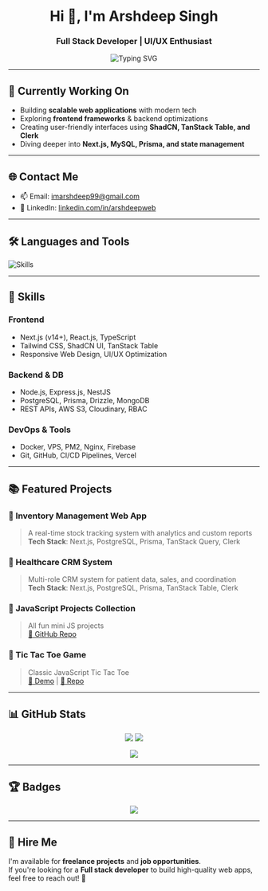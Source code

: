 <h1 align="center">Hi 👋, I'm Arshdeep Singh</h1>
<h3 align="center">Full Stack Developer | UI/UX Enthusiast</h3>

<p align="center">
  <img src="https://readme-typing-svg.demolab.com/?lines=Building+Scalable+Web+Apps;Next.js,+Prisma,+MySQL+Expert;Problem+Solver+%26+Performance+Lover;&center=true&width=500&height=50" alt="Typing SVG" />
</p>

---

## 🔭 Currently Working On

- Building **scalable web applications** with modern tech
- Exploring **frontend frameworks** & backend optimizations
- Creating user-friendly interfaces using **ShadCN, TanStack Table, and Clerk**
- Diving deeper into **Next.js, MySQL, Prisma, and state management**

---

## 🌐 Contact Me

- 📫 Email: [imarshdeep99@gmail.com](mailto:imarshdeep99@gmail.com)  
- 💼 LinkedIn: [linkedin.com/in/arshdeepweb](https://www.linkedin.com/in/arshdeepweb)

---

## 🛠 Languages and Tools

<p style="text-align: left;">
  <img src="https://skillicons.dev/icons?i=js,ts,react,nextjs,nodejs,express,mysql,postgres,mongodb,prisma,tailwind,git,vercel,docker,supabase,aws" alt="Skills" />
</p>

---

## 🧠 Skills

### **Frontend**
- Next.js (v14+), React.js, TypeScript  
- Tailwind CSS, ShadCN UI, TanStack Table  
- Responsive Web Design, UI/UX Optimization

### **Backend & DB**
- Node.js, Express.js, NestJS  
- PostgreSQL, Prisma, Drizzle, MongoDB  
- REST APIs, AWS S3, Cloudinary, RBAC

### **DevOps & Tools**
- Docker, VPS, PM2, Nginx, Firebase  
- Git, GitHub, CI/CD Pipelines, Vercel

---

## 📚 Featured Projects

### 🔹 Inventory Management Web App
> A real-time stock tracking system with analytics and custom reports  
**Tech Stack**: Next.js, PostgreSQL, Prisma, TanStack Query, Clerk

### 🔹 Healthcare CRM System
> Multi-role CRM system for patient data, sales, and coordination  
**Tech Stack**: Next.js, PostgreSQL, Prisma, TanStack Table, Clerk

### 🔹 JavaScript Projects Collection
> All fun mini JS projects  
[🔗 GitHub Repo](https://github.com/arshdeepweb/javascript-projects)

### 🔹 Tic Tac Toe Game
> Classic JavaScript Tic Tac Toe  
[🔗 Demo](https://tic-tac-toe-active.netlify.app/) | [🔗 Repo](https://github.com/arshdeepweb/tic-tac-toe-js)

---

## 📊 GitHub Stats

<p align="center">
  <img src="https://github-readme-stats.vercel.app/api?username=arshdeepweb&show_icons=true&theme=radical" />
  <img src="https://github-readme-streak-stats.herokuapp.com/?user=arshdeepweb&theme=radical" />
</p>

<p align="center">
  <img src="https://github-readme-stats.vercel.app/api/top-langs/?username=arshdeepweb&layout=compact&theme=radical" />
</p>

---

## 🏆 Badges

<p align="center">
  <img src="https://github-profile-trophy.vercel.app/?username=arshdeepweb&theme=tokyonight" />
</p>

---

## 💼 Hire Me

I'm available for **freelance projects** and **job opportunities**.  
If you're looking for a **Full stack developer** to build high-quality web apps, feel free to reach out! 🚀
